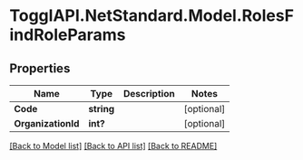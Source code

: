 # TogglAPI.NetStandard.Model.RolesFindRoleParams
## Properties

Name | Type | Description | Notes
------------ | ------------- | ------------- | -------------
**Code** | **string** |  | [optional] 
**OrganizationId** | **int?** |  | [optional] 

[[Back to Model list]](../README.md#documentation-for-models) [[Back to API list]](../README.md#documentation-for-api-endpoints) [[Back to README]](../README.md)


